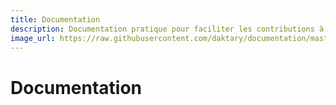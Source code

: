 ```yaml
---
title: Documentation
description: Documentation pratique pour faciliter les contributions à Daktary.
image_url: https://raw.githubusercontent.com/daktary/documentation/master/img/dktr-documentation.jpg
---
```


# Documentation